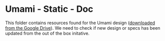 # Umami - Static - Doc

This folder contains resources found for the Umami design ([downloaded from the Google Drive](https://drive.google.com/drive/folders/0B7MA3IYYh44bMzNsVXhKNGpZNDQ)).
We need to check if new design or specs has been updated from the out of the box initative. 
